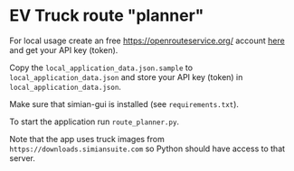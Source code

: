 # EV Truck route "planner"
For local usage create an free https://openrouteservice.org/ account [here](https://openrouteservice.org/dev/#/signup) and get your API key (token).

Copy the `local_application_data.json.sample` to `local_application_data.json` and store your API key (token) in `local_application_data.json`.

Make sure that simian-gui is installed (see `requirements.txt`).

To start the application run `route_planner.py`.

Note that the app uses truck images from `https://downloads.simiansuite.com` so Python should have access to that server.
